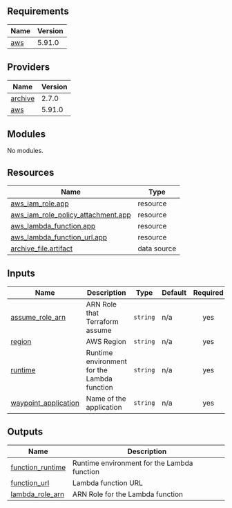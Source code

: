## Requirements

| Name | Version |
|------|---------|
| <a name="requirement_aws"></a> [aws](#requirement\_aws) | 5.91.0 |

## Providers

| Name | Version |
|------|---------|
| <a name="provider_archive"></a> [archive](#provider\_archive) | 2.7.0 |
| <a name="provider_aws"></a> [aws](#provider\_aws) | 5.91.0 |

## Modules

No modules.

## Resources

| Name | Type |
|------|------|
| [aws_iam_role.app](https://registry.terraform.io/providers/hashicorp/aws/5.91.0/docs/resources/iam_role) | resource |
| [aws_iam_role_policy_attachment.app](https://registry.terraform.io/providers/hashicorp/aws/5.91.0/docs/resources/iam_role_policy_attachment) | resource |
| [aws_lambda_function.app](https://registry.terraform.io/providers/hashicorp/aws/5.91.0/docs/resources/lambda_function) | resource |
| [aws_lambda_function_url.app](https://registry.terraform.io/providers/hashicorp/aws/5.91.0/docs/resources/lambda_function_url) | resource |
| [archive_file.artifact](https://registry.terraform.io/providers/hashicorp/archive/latest/docs/data-sources/file) | data source |

## Inputs

| Name | Description | Type | Default | Required |
|------|-------------|------|---------|:--------:|
| <a name="input_assume_role_arn"></a> [assume\_role\_arn](#input\_assume\_role\_arn) | ARN Role that Terraform assume | `string` | n/a | yes |
| <a name="input_region"></a> [region](#input\_region) | AWS Region | `string` | n/a | yes |
| <a name="input_runtime"></a> [runtime](#input\_runtime) | Runtime environment for the Lambda function | `string` | n/a | yes |
| <a name="input_waypoint_application"></a> [waypoint\_application](#input\_waypoint\_application) | Name of the application | `string` | n/a | yes |

## Outputs

| Name | Description |
|------|-------------|
| <a name="output_function_runtime"></a> [function\_runtime](#output\_function\_runtime) | Runtime environment for the Lambda function |
| <a name="output_function_url"></a> [function\_url](#output\_function\_url) | Lambda function URL |
| <a name="output_lambda_role_arn"></a> [lambda\_role\_arn](#output\_lambda\_role\_arn) | ARN Role for the Lambda function |
